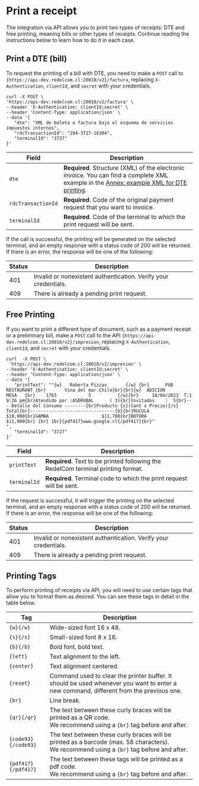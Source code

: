 # Print a receipt

The integration via API allows you to print two types of receipts: DTE and free printing, meaning bills or other types of receipts. Continue reading the instructions below to learn how to do it in each case.

## Print a DTE (bill)

To request the printing of a bill with DTE, you need to make a `POST` call to `{https://api-dev.redelcom.cl:20010/v2}/factura`, replacing `X-Authentication`, `clientId`, and `secret` with your credentials.

```curl
curl -X POST \ 
'https://api-dev.redelcom.cl:20010/v2/factura' \
--header 'X-Authentication: clientId;secret' \
--header 'Content-Type: application/json' \
--data '{
   "dte": "XML de boleta o factura bajo el esquema de servicios impuestos internos",
   "rdcTransactionId": "294-3727-16384",
   "terminalId": "3727"
}'

```


| Field           | Description                                                                                          |
| --------------- | ---------------------------------------------------------------------------------------------------- |
| `dte`           | **Required**. Structure (XML) of the electronic invoice. You can find a complete XML example in the [Annex: example XML for DTE printing](/developers/en/docs/redelcom/additional-content/print-example). |
| `rdcTransactionId` | **Required**. Code of the original payment request that you want to invoice.                       |
| `terminalId`    | **Required**. Code of the terminal to which the print request will be sent.                         |

If the call is successful, the printing will be generated on the selected terminal, and an empty response with a status code of 200 will be returned. If there is an error, the response will be one of the following:

| Status | Description |
|---|---|
| 401 | Invalid or nonexistent authentication. Verify your credentials. |
| 409 | There is already a pending print request. |


## Free Printing

If you want to print a different type of document, such as a payment receipt or a preliminary bill, make a `POST` call to the API `{https://api-dev.redelcom.cl:20010/v2}/impresion`, replacing `X-Authentication`, `clientId`, and `secret` with your credentials.

```curl
curl  -X POST \ 
 'https://api-dev.redelcom.cl:20010/v2/impresion' \
--header 'X-Authentication: clientId;secret' \
--header 'Content-Type: application/json' \
--data '{
   "printText": ""{w}   Roberta Pizzas       {/w} {br}      PUB RESTAURANT {br}       Vina del mar.Chile{br}{br}{w}  ADICION        MESA   {br}    1763            5          {/w}{br}     18/04/2023  T:1  9:26 pm{br}Atendido por :ASDRUBAL      ( 3){br}Invitados    :  5{br}--- Detalle del Consumo --------{br}Producto {s}(Cant x Precio){/s}        Total{br}--------------------------------{b}{br}RUCULA                   $10,900{br}GAMBA                    $11,700{br}BOTURA                   $11,900{br} {br} {br}{pdf417}www.google.cl{/pdf417}{br}"
",
   "terminalId": "3727"
}'

```


| Field | Description |
|---|---|
| `printText` | **Required**. Text to be printed following the RedelCom terminal printing format. |
| `terminalId` | **Required**. Terminal code to which the print request will be sent. |

If the request is successful, it will trigger the printing on the selected terminal, and an empty response with a status code of 200 will be returned. If there is an error, the response will be one of the following:

| Status | Description |
|---|---|
| 401 | Invalid or nonexistent authentication. Verify your credentials. |
| 409 | There is already a pending print request. |


## Printing Tags

To perform printing of receipts via API, you will need to use certain tags that allow you to format them as desired. You can see these tags in detail in the table below.

| Tag | Description |
|---|---|
| `{w}{/w}` | Wide-sized font 16 x 48. |
| `{s}{/s}` | Small-sized font 8 x 16. |
| `{b}{/b}` | Bold font, bold text. |
| `{left}` | Text alignment to the left. |
| `{center}` | Text alignment centered. |
| `{reset}` | Command used to clear the printer buffer. It should be used whenever you want to enter a new command, different from the previous one. |
| `{br}` | Line break. |
| `{qr}{/qr}` | The text between these curly braces will be printed as a QR code.<br>We recommend using a `{br}` tag before and after. |
| `{code93}{/code93}` | The text between these curly braces will be printed as a barcode (max. 58 characters).<br>We recommend using a `{br}` tag before and after. |
| `{pdf417}{/pdf417}` | The text between these tags will be printed as a pdf code.<br>We recommend using a `{br}` tag before and after. |
